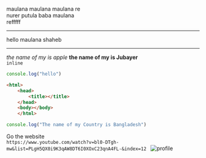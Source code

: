 <!--jdfkljfslkjl-->
maulana maulana maulana re  
nurer putula baba maulana <br/> refffff
<hr/>
hello maulana shaheb<hr>

_the name of my is apple_
__the name of my is Jubayer__  
`inline`  
```javascript
console.log("hello")
```
```html
<html>
    <head>
        <title></title>
    </head>
    <body></body>
    </html>
```
```javascript
console.log("The name of my Country is Bangladesh")
````
Go the website  
`https://www.youtube.com/watch?v=bl0-DTgh-mw&list=PLgH5QX0i9K3qAW8DT6I0XOxC23qnA4FL-&index=12
`
![profile](./images/430113830_404270972220051_4279030727735159887_n%20(1).jpg)